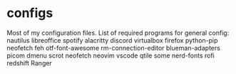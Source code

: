 # configs
Most of my configuration files. 
List of required programs for general config: 
	nautilus
	libreoffice
	spotify
	alacritty
	discord
	virtualbox
	firefox
	python-pip
	neofetch
	feh
	otf-font-awesome
	rm-connection-editor
	blueman-adapters	
	picom
	dmenu
	scrot
	neofetch 
	neovim 
	vscode
	qtile
	some nerd-fonts
	rofi
	redshift
	Ranger


